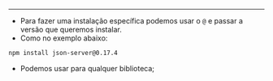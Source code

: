 ___
- Para fazer uma instalação específica podemos usar o `@` e passar a versão que queremos instalar.
- Como no exemplo abaixo:
```zsh
npm install json-server@0.17.4
```
- Podemos usar para qualquer biblioteca;